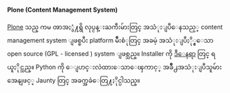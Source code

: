 #### Plone (Content Management System)

[Plone](https://plone.org/) သည္ ကမ ၻာအႏွံ႔ရွိ လုပ္ငန္းႀကီးမ်ားတြင္ အသံုးျပဳေနသည့္ content management system ျဖစ္ၿပီး platform မ်ဳိးစံုတြင္ အခမဲ့ အသံုးျပဳႏို္င္ေသာ open source (GPL - licensed ) system ျဖစ္သည္။ Installer ကို [ဒီေနရာ](http://plone.org/products/plone) တြင္ ရယူႏိုင္သည္။ Python ကို ေျပာင္းလဲထားေသာေၾကာင့္ အခ်ဳိ႕အသံုးျပဳသူမ်ားအေနျဖင့္ Jaunty တြင္ အခက္အခဲေတြ႔ႏိုင္ပါသည္။

